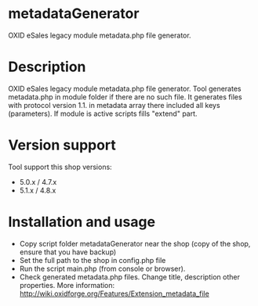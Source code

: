 metadataGenerator
=================

OXID eSales legacy module metadata.php file generator.

# Description

OXID eSales legacy module metadata.php file generator.
Tool generates metadata.php in module folder if there are no such file.
It generates files with protocol version 1.1. in metadata array there included all keys (parameters).
If module is active scripts fills "extend" part.

# Version support

Tool support this shop versions:
 * 5.0.x / 4.7.x
 * 5.1.x / 4.8.x

# Installation and usage

 * Copy script folder metadataGenerator near the shop (copy of the shop, ensure that you have backup)
 * Set the full path to the shop in config.php file
 * Run the script main.php (from console or browser).
 * Check generated metadata.php files. Change title, description other properties.
 More information: http://wiki.oxidforge.org/Features/Extension_metadata_file

